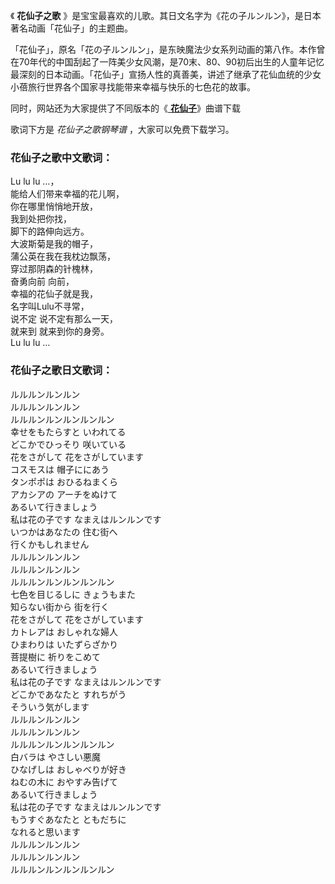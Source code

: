 

《 **花仙子之歌** 》是宝宝最喜欢的儿歌。其日文名字为《花の子ルンルン》，是日本著名动画「花仙子」的主题曲。

「花仙子」，原名「花の子ルンルン」，是东映魔法少女系列动画的第八作。本作曾在70年代的中国刮起了一阵美少女风潮，是70末、80、90初后出生的人童年记忆最深刻的日本动画。「花仙子」宣扬人性的真善美，讲述了继承了花仙血统的少女小蓓旅行世界各个国家寻找能带来幸福与快乐的七色花的故事。

同时，网站还为大家提供了不同版本的《[ **花仙子**](Music-149-花仙子-The-Flower-Child-Lunlun.html
"花仙子")》曲谱下载

歌词下方是 _花仙子之歌钢琴谱_ ，大家可以免费下载学习。

### 花仙子之歌中文歌词：

Lu lu lu …，  
能给人们带来幸福的花儿啊，  
你在哪里悄悄地开放，  
我到处把你找，  
脚下的路伸向远方。  
大波斯菊是我的帽子，  
蒲公英在我在我枕边飘荡，  
穿过那阴森的针槐林，  
奋勇向前 向前，  
幸福的花仙子就是我，  
名字叫Lulu不寻常，  
说不定 说不定有那么一天，  
就来到 就来到你的身旁。  
Lu lu lu …

### 花仙子之歌日文歌词：

ルルルンルンルン  
ルルルンルンルン  
ルルルンルンルンルンルン  
幸せをもたらすと いわれてる  
どこかでひっそり 咲いている  
花をさがして 花をさがしています  
コスモスは 帽子ににあう  
タンポポは おひるねまくら  
アカシアの アーチをぬけて  
あるいて行きましょう  
私は花の子です なまえはルンルンです  
いつかはあなたの 住む街へ  
行くかもしれません  
ルルルンルンルン  
ルルルンルンルン  
ルルルンルンルンルンルン  
七色を目じるしに きょうもまた  
知らない街から 街を行く  
花をさがして 花をさがしています  
カトレアは おしゃれな婦人  
ひまわりは いたずらざかり  
菩提樹に 祈りをこめて  
あるいて行きましょう  
私は花の子です なまえはルンルンです  
どこかであなたと すれちがう  
そういう気がします  
ルルルンルンルン  
ルルルンルンルン  
ルルルンルンルンルンルン  
白バラは やさしい悪魔  
ひなげしは おしゃべりが好き  
ねむの木に おやすみ告げて  
あるいて行きましょう  
私は花の子です なまえはルンルンです  
もうすぐあなたと ともだちに  
なれると思います  
ルルルンルンルン  
ルルルンルンルン  
ルルルンルンルンルンルン

